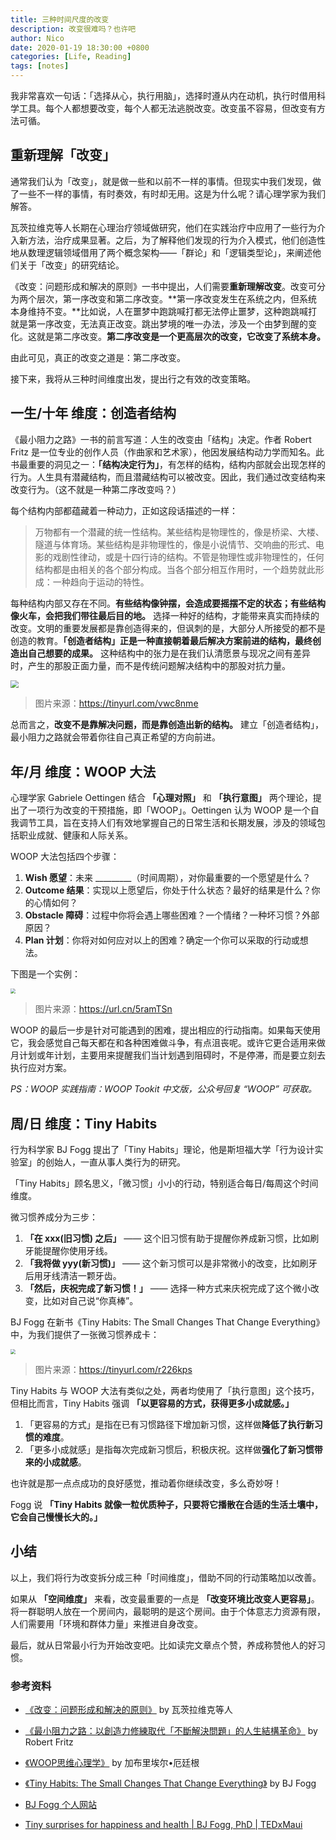 ```yaml
---
title: 三种时间尺度的改变
description: 改变很难吗？也许吧
author: Nico
date: 2020-01-19 18:30:00 +0800
categories: [Life, Reading]
tags: [notes]
---
```


我非常喜欢一句话：「选择从心，执行用脑」，选择时遵从内在动机，执行时借用科学工具。每个人都想要改变，每个人都无法逃脱改变。改变虽不容易，但改变有方法可循。

## 重新理解「改变」

通常我们认为「改变」，就是做一些和以前不一样的事情。但现实中我们发现，做了一些不一样的事情，有时奏效，有时却无用。这是为什么呢？请心理学家为我们解答。

瓦茨拉维克等人长期在心理治疗领域做研究，他们在实践治疗中应用了一些行为介入新方法，治疗成果显著。之后，为了解释他们发现的行为介入模式，他们创造性地从数理逻辑领域借用了两个概念架构——「群论」和「逻辑类型论」，来阐述他们关于「改变」的研究结论。

《改变：问题形成和解决的原则》一书中提出，人们需要**重新理解改变**。改变可分为两个层次，第一序改变和第二序改变。**第一序改变发生在系统之内，但系统本身维持不变。**比如说，人在噩梦中跑跳喊打都无法停止噩梦，这种跑跳喊打就是第一序改变，无法真正改变。跳出梦境的唯一办法，涉及一个由梦到醒的变化。这就是第二序改变。**第二序改变是一个更高层次的改变，它改变了系统本身。**

由此可见，真正的改变之道是：第二序改变。

接下来，我将从三种时间维度出发，提出行之有效的改变策略。

## 一生/十年 维度：创造者结构

《最小阻力之路》一书的前言写道：人生的改变由「结构」决定。作者 Robert Fritz 是一位专业的创作人员（作曲家和艺术家），他因发展结构动力学而知名。此书最重要的洞见之一：**「结构决定行为」**，有怎样的结构，结构内部就会出现怎样的行为。人生具有潜藏结构，而且潜藏结构可以被改变。因此，我们通过改变结构来改变行为。（这不就是一种第二序改变吗？）

每个结构内部都蕴藏着一种动力，正如这段话描述的一样：

> 万物都有一个潜藏的统一性结构。某些结构是物理性的，像是桥梁、大楼、隧道与体育场。某些结构是非物理性的，像是小说情节、交响曲的形式、电影的戏剧性律动，或是十四行诗的结构。不管是物理性或非物理性的，任何结构都是由相关的各个部分构成。当各个部分相互作用时，一个趋势就此形成：一种趋向于运动的特性。

每种结构内部又存在不同。**有些结构像钟摆，会造成要摇摆不定的状态；有些结构像火车，会把我们带往最后目的地。** 选择一种好的结构，才能带来真实而持续的改变。文明的重要发展都是靠创造得来的，但讽刺的是，大部分人所接受的都不是创造的教育。**「创造者结构」正是一种直接朝着最后解决方案前进的结构，最终创造出自己想要的成果。** 这种结构中的张力是在我们认清愿景与现况之间有差异时，产生的那股正面力量，而不是传统问题解决结构中的那股对抗力量。

<img src="http://xixuan.img-cn-shanghai.aliyuncs.com/note/2020-01-19-2020011901.jpg" style="zoom:80%;" />

> 图片来源：https://tinyurl.com/vwc8nme

总而言之，**改变不是靠解决问题，而是靠创造出新的结构。** 建立「创造者结构」，最小阻力之路就会带着你往自己真正希望的方向前进。

## 年/月 维度：WOOP  大法

心理学家 Gabriele Oettingen 结合 **「心理对照」** 和 **「执行意图」** 两个理论，提出了一项行为改变的干预措施，即「WOOP」。Oettingen 认为 WOOP 是一个自我调节工具，旨在支持人们有效地掌握自己的日常生活和长期发展，涉及的领域包括职业成就、健康和人际关系。

WOOP 大法包括四个步骤：

1. **Wish 愿望**：未来 _________（时间周期），对你最重要的一个愿望是什么？
2. **Outcome 结果**：实现以上愿望后，你处于什么状态？最好的结果是什么？你的心情如何？
3. **Obstacle 障碍**：过程中你将会遇上哪些困难？一个情绪？一种坏习惯？外部原因？
4. **Plan 计划**：你将对如何应对以上的困难？确定一个你可以采取的行动或想法。

下图是一个实例：

<img src="http://xixuan.img-cn-shanghai.aliyuncs.com/note/2020-01-08-woop-sample.jpg" style="zoom:50%;" />

> 图片来源：https://url.cn/5ramTSn

WOOP 的最后一步是针对可能遇到的困难，提出相应的行动指南。如果每天使用它，我会感觉自己每天都在和各种困难做斗争，有点沮丧呢。或许它更合适用来做月计划或年计划，主要用来提醒我们当计划遇到阻碍时，不是停滞，而是要立刻去执行应对方案。

*PS：WOOP 实践指南：WOOP Tookit 中文版，公众号回复 “WOOP” 可获取。*

## 周/日 维度：Tiny Habits

行为科学家 BJ Fogg 提出了「Tiny Habits」理论，他是斯坦福大学「行为设计实验室」的创始人，一直从事人类行为的研究。

「Tiny Habits」顾名思义，「微习惯」小小的行动，特别适合每日/每周这个时间维度。

微习惯养成分为三步：

1. **「在 xxx(旧习惯) 之后」** —— 这个旧习惯有助于提醒你养成新习惯，比如刷牙能提醒你使用牙线。
2. **「我将做 yyy(新习惯)」** —— 这个新习惯可以是非常微小的改变，比如刷牙后用牙线清洁一颗牙齿。
3. **「然后，庆祝完成了新习惯！」** —— 选择一种方式来庆祝完成了这个微小改变，比如对自己说“你真棒”。

BJ Fogg 在新书《Tiny Habits: The Small Changes That Change Everything》中，为我们提供了一张微习惯养成卡：

<img src="http://xixuan.img-cn-shanghai.aliyuncs.com/note/2020-01-19-TinyHabitsRecipeCard.png" style="zoom:50%;" />

> 图片来源：https://tinyurl.com/r226kps

Tiny Habits 与 WOOP 大法有类似之处，两者均使用了「执行意图」这个技巧，但相比而言，Tiny Habits 强调 **「以更容易的方式，获得更多小成就感。」**

1. 「更容易的方式」是指在已有习惯路径下增加新习惯，这样做**降低了执行新习惯的难度**。
2. 「更多小成就感」是指每次完成新习惯后，积极庆祝。这样做**强化了新习惯带来的小成就感**。

也许就是那一点点成功的良好感觉，推动着你继续改变，多么奇妙呀！

Fogg 说 **「Tiny Habits 就像一粒优质种子，只要将它播散在合适的生活土壤中，它会自己慢慢长大的。」**

## 小结

以上，我们将行为改变拆分成三种「时间维度」，借助不同的行动策略加以改善。

如果从 **「空间维度」** 来看，改变最重要的一点是 **「改变环境比改变人更容易」**。将一群聪明人放在一个房间内，最聪明的是这个房间。由于个体意志力资源有限，人们需要用「环境和群体力量」来推进自身改变。

最后，就从日常最小行为开始改变吧。比如读完文章点个赞，养成称赞他人的好习惯。

### 参考资料

- [《改变：问题形成和解决的原则》](https://book.douban.com/subject/3006742/)  by 瓦茨拉维克等人
- [《最小阻力之路：以創造力修練取代「不斷解決問題」的人生結構革命》](https://book.douban.com/subject/26866955/)  by  Robert Fritz
- [《WOOP思维心理学》](https://book.douban.com/subject/26616951/)   by 加布里埃尔•厄廷根
- [《Tiny Habits: The Small Changes That Change Everything》](https://book.douban.com/subject/34939658/)  by BJ Fogg

- [BJ Fogg 个人网站](https://www.tinyhabits.com)
- [Tiny surprises for happiness and health | BJ Fogg, PhD | TEDxMaui](https://www.youtube.com/watch?v=2L1R7OtJhWs)

